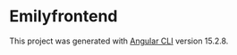 # Emilyfrontend

This project was generated with [Angular CLI](https://github.com/angular/angular-cli) version 15.2.8.

